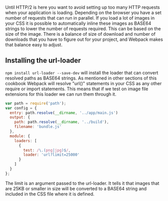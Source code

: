 Until HTTP/2 is here you want to avoid setting up too many HTTP requests when your application is loading. Depending on the browser you have a set number of requests that can run in parallel. If you load a lot of images in your CSS it is possible to automatically inline these images as BASE64 strings to lower the number of requests required. This can be based on the size of the image. There is a balance of size of download and number of downloads that you have to figure out for your project, and Webpack makes that balance easy to adjust.

## Installing the url-loader
`npm install url-loader --save-dev` will install the loader that can convert resolved paths as BASE64 strings. As mentioned in other sections of this cookbook Webpack will resolve "url()" statements in your CSS as any other require or import statements. This means that if we test on image file extensions for this loader we can run them through it.

```javascript
var path = require('path');
var config = {
  entry: path.resolve(__dirname, '../app/main.js')
  output: {
    path: path.resolve(__dirname, '../build'),
    filename: 'bundle.js'
  },
  module: {
    loaders: [
      {
        test: /\.(png|jpg)$/,
        loader: 'url?limit=25000'
      }
    ]
  }
};
```
The limit is an argument passed to the url-loader. It tells it that images that are 25KB or smaller in size will be converted to a BASE64 string and included in the CSS file where it is defined.